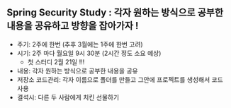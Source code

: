 ## Spring Security Study : 각자 원하는 방식으로 공부한 내용을 공유하고 방향을 잡아가자 ! 

- 주기: 2주에 한번 (추후 3월에는 1주에 한번 고려)
- 시기: 2주 마다 월요일 9시 30분 (2시간 정도 소요 예상)
  - 첫 스터디 2월 21일 !!!
- 내용: 각자 원하는 방식으로 공부한 내용을 공유
- 저장소 코드관리: 각자 이름으로 폴더를 만들고 그안에 프로젝트를 생성해서 코드 사용
- 결석시: 다른 두 사람에게 치킨 선물하기
